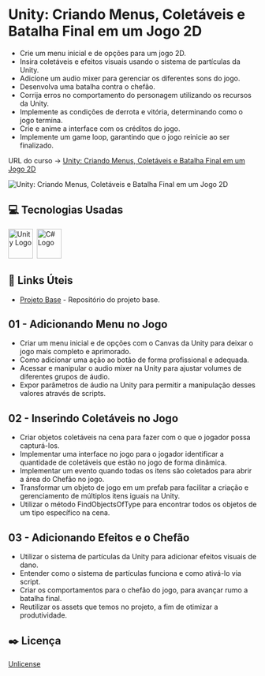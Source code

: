 # Unity: Criando Menus, Coletáveis e Batalha Final em um Jogo 2D

* Crie um menu inicial e de opções para um jogo 2D.
* Insira coletáveis e efeitos visuais usando o sistema de partículas da Unity.
* Adicione um audio mixer para gerenciar os diferentes sons do jogo.
* Desenvolva uma batalha contra o chefão.
* Corrija erros no comportamento do personagem utilizando os recursos da Unity.
* Implemente as condições de derrota e vitória, determinando como o jogo termina.
* Crie e anime a interface com os créditos do jogo.
* Implemente um game loop, garantindo que o jogo reinicie ao ser finalizado.

URL do curso -> [Unity: Criando Menus, Coletáveis e Batalha Final em um Jogo 2D](https://cursos.alura.com.br/course/unity-criando-menus-coletaveis-batalha-final-jogo-2d)

![Unity: Criando Menus, Coletáveis e Batalha Final em um Jogo 2D](https://www.alura.com.br/assets/api/share/curso-unity-criando-menus-coletaveis-batalha-final-jogo-2d.png)

## :computer: Tecnologias Usadas
<div>
    <img alt="Unity Logo" height="60" width="50" src="https://raw.githubusercontent.com/get-icon/geticon/fc0f660daee147afb4a56c64e12bde6486b73e39/icons/unity.svg" />&nbsp;
    <img alt="C# Logo" height="60" width="50" src="https://raw.githubusercontent.com/get-icon/geticon/fc0f660daee147afb4a56c64e12bde6486b73e39/icons/c-sharp.svg" />&nbsp;
</div>

## &#x1F517; Links Úteis
* [Projeto Base](https://github.com/gustavo-martins-pereira/Unity-Criando_um_Jogo_Metroidvania_2D) - Repositório do projeto base.

## 01 - Adicionando Menu no Jogo
* Criar um menu inicial e de opções com o Canvas da Unity para deixar o jogo mais completo e aprimorado.
* Como adicionar uma ação ao botão de forma profissional e adequada.
* Acessar e manipular o audio mixer na Unity para ajustar volumes de diferentes grupos de áudio.
* Expor parâmetros de áudio na Unity para permitir a manipulação desses valores através de scripts.

## 02 - Inserindo Coletáveis no Jogo
* Criar objetos coletáveis na cena para fazer com o que o jogador possa capturá-los.
* Implementar uma interface no jogo para o jogador identificar a quantidade de coletáveis que estão no jogo de forma dinâmica.
* Implementar um evento quando todas os itens são coletados para abrir a área do Chefão no jogo.
* Transformar um objeto de jogo em um prefab para facilitar a criação e gerenciamento de múltiplos itens iguais na Unity.
* Utilizar o método FindObjectsOfType para encontrar todos os objetos de um tipo específico na cena.

## 03 - Adicionando Efeitos e o Chefão
* Utilizar o sistema de partículas da Unity para adicionar efeitos visuais de dano.
* Entender como o sistema de partículas funciona e como ativá-lo via script.
* Criar os comportamentos para o chefão do jogo, para avançar rumo a batalha final.
* Reutilizar os assets que temos no projeto, a fim de otimizar a produtividade.

## :black_nib: Licença
[Unlicense](https://unlicense.org)
